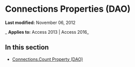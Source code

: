 
# Connections Properties (DAO)

 **Last modified:** November 06, 2012

 _ **Applies to:** Access 2013 | Access 2016_

## In this section


- [Connections.Count Property (DAO)](9b2f0aaa-785a-7fe7-15c3-aea37fdacd12.md)
    
